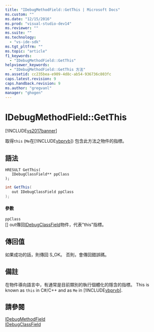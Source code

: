 ```yaml
---
title: "IDebugMethodField::GetThis | Microsoft Docs"
ms.custom: ""
ms.date: "12/15/2016"
ms.prod: "visual-studio-dev14"
ms.reviewer: ""
ms.suite: ""
ms.technology: 
  - "vs-ide-sdk"
ms.tgt_pltfrm: ""
ms.topic: "article"
f1_keywords: 
  - "IDebugMethodField::GetThis"
helpviewer_keywords: 
  - "IDebugMethodField::GetThis 方法"
ms.assetid: cc235bea-e909-4d8c-ab54-936736c803fc
caps.latest.revision: 9
caps.handback.revision: 9
ms.author: "gregvanl"
manager: "ghogen"
---
```

# IDebugMethodField::GetThis
[!INCLUDE[vs2017banner](../../../code-quality/includes/vs2017banner.md)]

取得`this` \(`Me`在[!INCLUDE[vbprvb](../../../code-quality/includes/vbprvb_md.md)]\) 包含此方法之物件的指標。  
  
## 語法  
  
```cpp#  
HRESULT GetThis(   
   IDebugClassField** ppClass  
);  
```  
  
```c#  
int GetThis(  
   out IDebugClassField ppClass  
);  
```  
  
#### 參數  
 `ppClass`  
 \[\] out傳回[IDebugClassField](../../../extensibility/debugger/reference/idebugclassfield.md)物件，代表"this"指標。  
  
## 傳回值  
 如果成功的話，則傳回 S\_OK。 否則，會傳回錯誤碼。  
  
## 備註  
 在物件導向語言中，有通常是目前類別的執行個體化的隱含的指標。  This is known as `this` in C\#\/C\+\+ and as `Me` in [!INCLUDE[vbprvb](../../../code-quality/includes/vbprvb_md.md)].  
  
## 請參閱  
 [IDebugMethodField](../../../extensibility/debugger/reference/idebugmethodfield.md)   
 [IDebugClassField](../../../extensibility/debugger/reference/idebugclassfield.md)